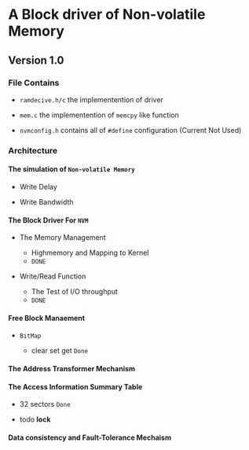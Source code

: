 # A Block driver of Non-volatile Memory

## Version 1.0

### File Contains

- `ramdecive.h/c` the implementention of driver

- `mem.c` the implementention of  `memcpy` like function

- `nvmconfig.h` contains all of `#define` configuration (Current Not Used)

### Architecture

#### The simulation of `Non-volatile Memory`

- Write Delay

- Write Bandwidth

#### The Block Driver For `NVM`

- The Memory Management
  - Highmemory and Mapping to Kernel
  - `DONE`

- Write/Read Function
  - The Test of I/O throughput
  - `DONE`

#### Free Block Manaement

- `BitMap`

  - clear set get `Done`

#### The Address Transformer Mechanism

#### The Access Information Summary Table

- 32 sectors `Done`

- todo **lock**

#### Data consistency and Fault-Tolerance Mechaism
